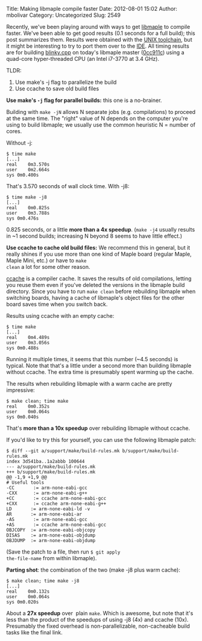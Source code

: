 Title: Making libmaple compile faster
Date: 2012-08-01 15:02
Author: mbolivar
Category: Uncategorized
Slug: 2549

Recently, we've been playing around with ways to get  <a href="http://leaflabs.com/docs/libmaple.html">libmaple</a> to compile faster. We've been able to get good results (0.1  seconds for a full build); this post summarizes them. Results were obtained with  the <a href="http://leaflabs.com/docs/unix-toolchain.html">UNIX toolchain</a>, but it might be interesting to try to port them over to the <a href="http://leaflabs.com/docs/ide.html">IDE</a>. All timing results are for building <a href="https://github.com/leaflabs/libmaple/blob/0cc911c4aee2f8695f0ee93f2a189b5e0e259fb9/examples/blinky.cpp">blinky.cpp</a> on today's libmaple master (<a href="https://github.com/leaflabs/libmaple/tree/0cc911c4aee2f8695f0ee93f2a189b5e0e259fb9/">0cc911c</a>) using a quad-core hyper-threaded CPU (an Intel i7-3770 at 3.4 GHz).


TLDR:
<ol>
	<li>Use make's -j flag to parallelize the build</li>
	<li>Use ccache to save old build files</li>
</ol>
<!--more--><strong>Use make's <code>-j</code> flag for parallel builds:</strong> this one is a no-brainer.

Building with <code>make -jN</code> allows N separate jobs (e.g.  compilations) to proceed at the same time. The "right" value of N  depends on the computer you're using to build libmaple; we usually use  the common heuristic N = number of cores.

Without -j:

    $ time make
    [...]
    real	0m3.570s
    user	0m2.664s
    sys	0m0.400s

That's 3.570 seconds of wall clock time. With -j8:

    $ time make -j8
    [...]
    real	0m0.825s
    user	0m3.788s
    sys	0m0.476s

0.825 seconds, or a little <strong>more than a 4x speedup</strong>. (<code>make
-j4</code> usually results in ~1 second builds; increasing N beyond 8 seems to
have little effect.)

<strong>Use ccache to cache old build files:</strong> We recommend  this in general, but it really shines if you use more than one kind of  Maple board (regular Maple, Maple Mini, etc.) or have to <code>make clean</code> a lot for some other reason.


<a href="http://ccache.samba.org/">ccache</a> is a compiler cache. It  saves the results of old compilations, letting you reuse them even if  you've deleted the versions in the libmaple build directory. Since you  have to run <code>make clean</code> before rebuilding libmaple when  switching boards, having a cache of libmaple's object files for the  other board saves time when you switch back.


Results using ccache with an empty cache:

    $ time make
    [...]
    real	0m4.489s
    user	0m3.056s
    sys	0m0.488s

Running it multiple times, it seems that this number (~4.5 seconds) is  typical. Note that that's a little under a second more than building  libmaple without ccache. The extra time is presumably spent warming  up the cache.


The results when rebuilding libmaple with a warm cache are pretty impressive:

    $ make clean; time make
    real	0m0.352s
    user	0m0.064s
    sys	0m0.040s

That's <strong>more than a 10x speedup</strong> over rebuilding libmaple
without ccache.

If you'd like to try this for yourself, you can use the following libmaple
patch:

    $ diff --git a/support/make/build-rules.mk b/support/make/build-rules.mk
    index 3d541ba..1a2abbb 100644
    --- a/support/make/build-rules.mk
    +++ b/support/make/build-rules.mk
    @@ -1,9 +1,9 @@
    # Useful tools
    -CC       := arm-none-eabi-gcc
    -CXX      := arm-none-eabi-g++
    +CC       := ccache arm-none-eabi-gcc
    +CXX      := ccache arm-none-eabi-g++
    LD       := arm-none-eabi-ld -v
    AR       := arm-none-eabi-ar
    -AS       := arm-none-eabi-gcc
    +AS       := ccache arm-none-eabi-gcc
    OBJCOPY  := arm-none-eabi-objcopy
    DISAS    := arm-none-eabi-objdump
    OBJDUMP  := arm-none-eabi-objdump

(Save the patch to a file, then run <code>$ git apply the-file-name</code> from
within libmaple).

<strong>Parting shot</strong>: the combination of the two (make -j8 plus warm
cache):

    $ make clean; time make -j8
    [...]
    real	0m0.132s
    user	0m0.064s
    sys	0m0.020s

About a <strong>27x speedup</strong> over  plain <code>make</code>. Which is
awesome, but  note that it's less than the product of the speedups of using -j8
(4x)  and ccache (10x). Presumably the fixed overhead is non-parallelizable,
non-cacheable build tasks like the final link.

